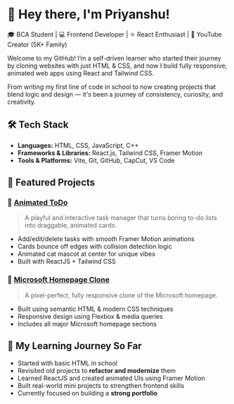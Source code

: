 # 👋 Hey there, I'm Priyanshu!

🎓 BCA Student | 💻 Frontend Developer | ⚛️ React Enthusiast | 🎥 YouTube Creator (5K+ Family)

Welcome to my GitHub! I’m a self-driven learner who started their journey by cloning websites with just HTML & CSS, and now I build fully responsive, animated web apps using React and Tailwind CSS.

From writing my first line of code in school to now creating projects that blend logic and design — it's been a journey of consistency, curiosity, and creativity.


## 🛠️ Tech Stack
- **Languages:** HTML, CSS, JavaScript, C++
- **Frameworks & Libraries:** React.js, Tailwind CSS, Framer Motion
- **Tools & Platforms:** Vite, Git, GitHub, CapCut, VS Code

## 🚀 Featured Projects

### 🔹 [Animated ToDo](https://github.com/priyanshu579/AnimatedTodo)
> A playful and interactive task manager that turns boring to-do lists into draggable, animated cards.
- Add/edit/delete tasks with smooth Framer Motion animations
- Cards bounce off edges with collision detection logic
- Animated cat mascot at center for unique vibes
- Built with ReactJS + Tailwind CSS


### 🔹 [Microsoft Homepage Clone](https://priyanshu579.github.io/cloneofMicrosoft)
> A pixel-perfect, fully responsive clone of the Microsoft homepage.
- Built using semantic HTML & modern CSS techniques
- Responsive design using Flexbox & media queries
- Includes all major Microsoft homepage sections


## 🎯 My Learning Journey So Far
- Started with basic HTML in school
- Revisited old projects to **refactor and modernize** them
- Learned ReactJS and created animated UIs using Framer Motion
- Built real-world mini projects to strengthen frontend skills
- Currently focused on building a **strong portfolio**

